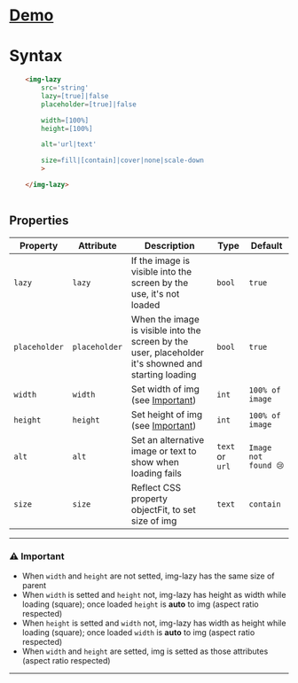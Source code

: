 # [Demo](https://edoardohorse.github.io/Img-customElement/)


<!-- # Variants -->
    
# Syntax

```html
    <img-lazy
        src='string'
        lazy=[true]|false
        placeholder=[true]|false

        width=[100%]
        height=[100%]

        alt='url|text'

        size=fill|[contain]|cover|none|scale-down
        >

    </img-lazy>
    
```

## Properties

| Property   | Attribute  | Description | Type      | Default         |
| ---------- | ---------- | ---------  | --------- | --------------- |
| `lazy`  | `lazy`| If the image is visible into the screen by the use, it's not loaded | `bool`  | `true`     |
| `placeholder`  | `placeholder`| When the image is visible into the screen by the user, placeholder it's showned and starting loading | `bool`  | `true`     |
| `width`  | `width`| Set width of img (see [Important](#%EF%B8%8F-important))| `int`  | `100% of image`     |
| `height`  | `height`| Set height of img (see [Important](#%EF%B8%8F-important)) | `int`  | `100% of image`     |
| `alt`  | `alt`| Set an alternative image or text to show when loading fails | `text` or `url`  | `Image not found 😢`     |
| `size`  | `size`| Reflect CSS property objectFit, to set size of img | `text`  | `contain`     |

<!-- ## CSS Variables

|Name|Default value
|-|:-:|
 -->

---


### ⚠️ Important
- When `width` and `height` are not setted, img-lazy has the same size of parent
- When `width` is setted and `height` not, img-lazy has height as width while loading (square); once loaded `height` is **auto** to img (aspect ratio respected)
- When `height` is setted and `width` not, img-lazy has width as height while loading (square); once loaded `width` is **auto** to img (aspect ratio respected)
- When `width` and `height` are setted, img is setted as those attributes (aspect ratio respected)

---
